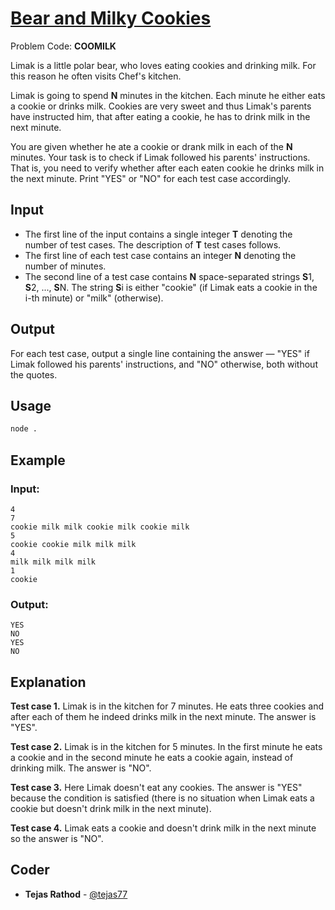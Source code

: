 
# [Bear and Milky Cookies](https://www.codechef.com/problems/COOMILK)
Problem Code: **COOMILK**

Limak is a little polar bear, who loves eating cookies and drinking milk. For this reason he often visits Chef's kitchen.

Limak is going to spend **N** minutes in the kitchen. Each minute he either eats a cookie or drinks milk. Cookies are very sweet and thus Limak's parents have instructed him, that after eating a cookie, he has to drink milk in the next minute.

You are given whether he ate a cookie or drank milk in each of the **N** minutes. Your task is to check if Limak followed his parents' instructions. That is, you need to verify whether after each eaten cookie he drinks milk in the next minute. Print "YES" or "NO" for each test case accordingly.

## Input

- The first line of the input contains a single integer **T** denoting the number of test cases. The description of **T** test cases follows.
- The first line of each test case contains an integer **N** denoting the number of minutes.
- The second line of a test case contains **N** space-separated strings **S**1, **S**2, ..., **S**N. The string **S**i is either "cookie" (if Limak eats a cookie in the i-th minute) or "milk" (otherwise).

## Output

For each test case, output a single line containing the answer — "YES" if Limak followed his parents' instructions, and "NO" otherwise, both without the quotes.

## Usage
```sh
node .
```
## Example
### Input:
```
4
7
cookie milk milk cookie milk cookie milk
5
cookie cookie milk milk milk
4
milk milk milk milk
1
cookie
```
### Output:
```
YES
NO
YES
NO
```
## Explanation

**Test case 1.** Limak is in the kitchen for 7 minutes. He eats three cookies and after each of them he indeed drinks milk in the next minute. The answer is "YES".

**Test case 2.** Limak is in the kitchen for 5 minutes. In the first minute he eats a cookie and in the second minute he eats a cookie again, instead of drinking milk. The answer is "NO".

**Test case 3.** Here Limak doesn't eat any cookies. The answer is "YES" because the condition is satisfied (there is no situation when Limak eats a cookie but doesn't drink milk in the next minute).

**Test case 4.** Limak eats a cookie and doesn't drink milk in the next minute so the answer is "NO".

## Coder

* **Tejas Rathod** - [@tejas77](https://github.com/tejas77)
